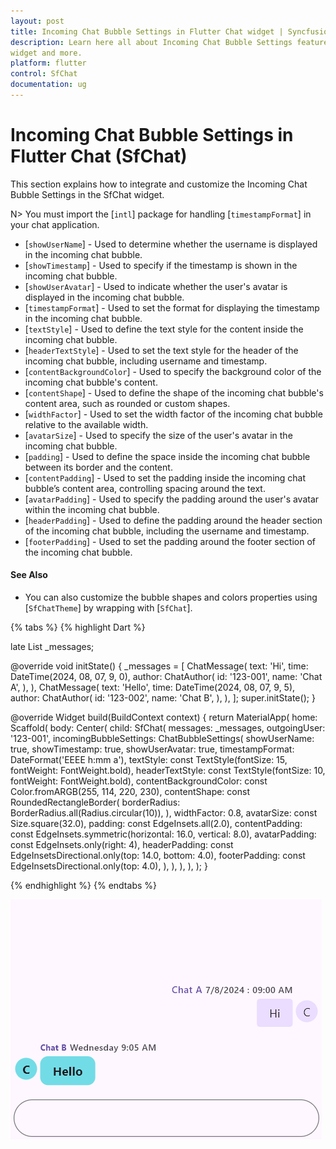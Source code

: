 ```yaml
---
layout: post
title: Incoming Chat Bubble Settings in Flutter Chat widget | Syncfusion
description: Learn here all about Incoming Chat Bubble Settings feature of Syncfusion Flutter Chat (SfChat)
widget and more.
platform: flutter
control: SfChat
documentation: ug
---
```


# Incoming Chat Bubble Settings in Flutter Chat (SfChat)
This section explains how to integrate and customize the Incoming Chat Bubble Settings in the SfChat widget. 

N> You must import the [`intl`] package for handling [`timestampFormat`] in your chat application.

* [`showUserName`] - Used to determine whether the username is displayed in the incoming chat bubble.
* [`showTimestamp`] - Used to specify if the timestamp is shown in the incoming chat bubble.
* [`showUserAvatar`] - Used to indicate whether the user's avatar is displayed in the incoming chat bubble.
* [`timestampFormat`] - Used to set the format for displaying the timestamp in the incoming chat bubble.
* [`textStyle`] - Used to define the text style for the content inside the incoming chat bubble.
* [`headerTextStyle`] - Used to set the text style for the header of the incoming chat bubble, including username and timestamp.
* [`contentBackgroundColor`] - Used to specify the background color of the incoming chat bubble's content.
* [`contentShape`] - Used to define the shape of the incoming chat bubble's content area, such as rounded or custom shapes.
* [`widthFactor`] - Used to set the width factor of the incoming chat bubble relative to the available width.
* [`avatarSize`] - Used to specify the size of the user's avatar in the incoming chat bubble.
* [`padding`] - Used to define the space inside the incoming chat bubble between its border and the content.
* [`contentPadding`] - Used to set the padding inside the incoming chat bubble’s content area, controlling spacing around the text.
* [`avatarPadding`] - Used to specify the padding around the user's avatar within the incoming chat bubble.
* [`headerPadding`] - Used to define the padding around the header section of the incoming chat bubble, including the username and timestamp.
* [`footerPadding`] - Used to set the padding around the footer section of the incoming chat bubble.

#### See Also

* You can also customize the bubble shapes and colors properties using [`SfChatTheme`] by wrapping with [`SfChat`].

{% tabs %}
{% highlight Dart %}

late List<ChatMessage> _messages;

@override
void initState() {
  _messages = <ChatMessage>[
    ChatMessage(
      text: 'Hi',
      time: DateTime(2024, 08, 07, 9, 0),
      author: ChatAuthor(
        id: '123-001',
        name: 'Chat A',
      ),
    ),
    ChatMessage(
      text: 'Hello',
      time: DateTime(2024, 08, 07, 9, 5),
      author: ChatAuthor(
        id: '123-002',
        name: 'Chat B',
      ),
    ),
  ];
  super.initState();
}

@override
Widget build(BuildContext context) {
  return MaterialApp(
    home: Scaffold(
      body: Center(
        child: SfChat(
          messages: _messages,
          outgoingUser: '123-001',
          incomingBubbleSettings: ChatBubbleSettings(
            showUserName: true,
            showTimestamp: true,
            showUserAvatar: true,
            timestampFormat: DateFormat('EEEE h:mm a'),
            textStyle:
                const TextStyle(fontSize: 15, fontWeight: FontWeight.bold),
            headerTextStyle:
                const TextStyle(fontSize: 10, fontWeight: FontWeight.bold),
            contentBackgroundColor:
                const Color.fromARGB(255, 114, 220, 230),
            contentShape: const RoundedRectangleBorder(
              borderRadius: BorderRadius.all(Radius.circular(10)),
            ),
            widthFactor: 0.8,
            avatarSize: const Size.square(32.0),
            padding: const EdgeInsets.all(2.0),
            contentPadding:
                const EdgeInsets.symmetric(horizontal: 16.0, vertical: 8.0),
            avatarPadding: const EdgeInsets.only(right: 4),
            headerPadding:
                const EdgeInsetsDirectional.only(top: 14.0, bottom: 4.0),
            footerPadding: const EdgeInsetsDirectional.only(top: 4.0),
          ),
        ),
      ),
    ),
  );
}

{% endhighlight %}
{% endtabs %}

![Chat incomingBubbleSettings support](images/incoming-bubble-settings/incomingbubblesettings-chat.png)
